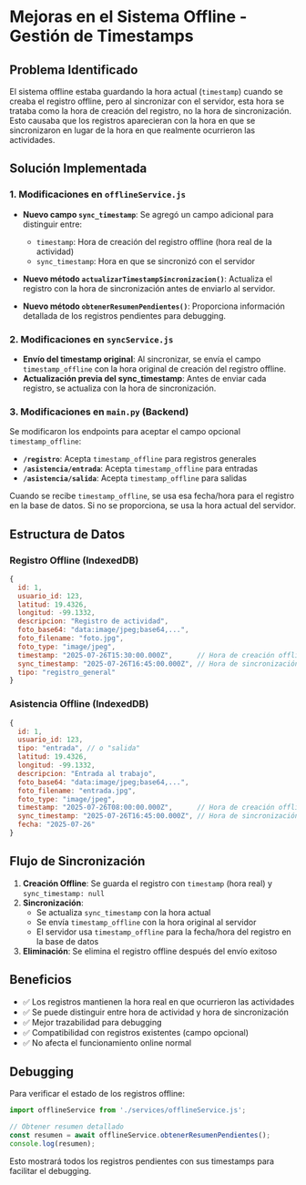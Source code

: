 # Mejoras en el Sistema Offline - Gestión de Timestamps

## Problema Identificado

El sistema offline estaba guardando la hora actual (`timestamp`) cuando se creaba el registro offline, pero al sincronizar con el servidor, esta hora se trataba como la hora de creación del registro, no la hora de sincronización. Esto causaba que los registros aparecieran con la hora en que se sincronizaron en lugar de la hora en que realmente ocurrieron las actividades.

## Solución Implementada

### 1. Modificaciones en `offlineService.js`

- **Nuevo campo `sync_timestamp`**: Se agregó un campo adicional para distinguir entre:
  - `timestamp`: Hora de creación del registro offline (hora real de la actividad)
  - `sync_timestamp`: Hora en que se sincronizó con el servidor

- **Nuevo método `actualizarTimestampSincronizacion()`**: Actualiza el registro con la hora de sincronización antes de enviarlo al servidor.

- **Nuevo método `obtenerResumenPendientes()`**: Proporciona información detallada de los registros pendientes para debugging.

### 2. Modificaciones en `syncService.js`

- **Envío del timestamp original**: Al sincronizar, se envía el campo `timestamp_offline` con la hora original de creación del registro offline.
- **Actualización previa del sync_timestamp**: Antes de enviar cada registro, se actualiza con la hora de sincronización.

### 3. Modificaciones en `main.py` (Backend)

Se modificaron los endpoints para aceptar el campo opcional `timestamp_offline`:

- **`/registro`**: Acepta `timestamp_offline` para registros generales
- **`/asistencia/entrada`**: Acepta `timestamp_offline` para entradas
- **`/asistencia/salida`**: Acepta `timestamp_offline` para salidas

Cuando se recibe `timestamp_offline`, se usa esa fecha/hora para el registro en la base de datos. Si no se proporciona, se usa la hora actual del servidor.

## Estructura de Datos

### Registro Offline (IndexedDB)
```javascript
{
  id: 1,
  usuario_id: 123,
  latitud: 19.4326,
  longitud: -99.1332,
  descripcion: "Registro de actividad",
  foto_base64: "data:image/jpeg;base64,...",
  foto_filename: "foto.jpg",
  foto_type: "image/jpeg",
  timestamp: "2025-07-26T15:30:00.000Z",      // Hora de creación offline
  sync_timestamp: "2025-07-26T16:45:00.000Z", // Hora de sincronización
  tipo: "registro_general"
}
```

### Asistencia Offline (IndexedDB)
```javascript
{
  id: 1,
  usuario_id: 123,
  tipo: "entrada", // o "salida"
  latitud: 19.4326,
  longitud: -99.1332,
  descripcion: "Entrada al trabajo",
  foto_base64: "data:image/jpeg;base64,...",
  foto_filename: "entrada.jpg",
  foto_type: "image/jpeg",
  timestamp: "2025-07-26T08:00:00.000Z",      // Hora de creación offline
  sync_timestamp: "2025-07-26T16:45:00.000Z", // Hora de sincronización
  fecha: "2025-07-26"
}
```

## Flujo de Sincronización

1. **Creación Offline**: Se guarda el registro con `timestamp` (hora real) y `sync_timestamp: null`
2. **Sincronización**: 
   - Se actualiza `sync_timestamp` con la hora actual
   - Se envía `timestamp_offline` con la hora original al servidor
   - El servidor usa `timestamp_offline` para la fecha/hora del registro en la base de datos
3. **Eliminación**: Se elimina el registro offline después del envío exitoso

## Beneficios

- ✅ Los registros mantienen la hora real en que ocurrieron las actividades
- ✅ Se puede distinguir entre hora de actividad y hora de sincronización
- ✅ Mejor trazabilidad para debugging
- ✅ Compatibilidad con registros existentes (campo opcional)
- ✅ No afecta el funcionamiento online normal

## Debugging

Para verificar el estado de los registros offline:

```javascript
import offlineService from './services/offlineService.js';

// Obtener resumen detallado
const resumen = await offlineService.obtenerResumenPendientes();
console.log(resumen);
```

Esto mostrará todos los registros pendientes con sus timestamps para facilitar el debugging.
